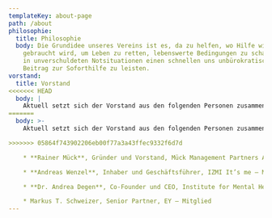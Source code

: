 ```yaml
---
templateKey: about-page
path: /about
philosophie:
  title: Philosophie
  body: Die Grundidee unseres Vereins ist es, da zu helfen, wo Hilfe wirklich
    gebraucht wird, um Leben zu retten, lebenswerte Bedingungen zu schafen oder
    in unverschuldeten Notsituationen einen schnellen uns unbürokratischen
    Beitrag zur Soforthilfe zu leisten.
vorstand:
  title: Vorstand
<<<<<<< HEAD
  body: |
    Aktuell setzt sich der Vorstand aus den folgenden Personen zusammen: 
=======
  body: >-
    Aktuell setzt sich der Vorstand aus den folgenden Personen zusammen: 

>>>>>>> 05864f743902206eb00f77a3a43ffec9332f6d7d

    * **Rainer Mück**, Gründer und Vorstand, Mück Management Partners AG – Präsident 

    * **Andreas Wenzel**, Inhaber und Geschäftsführer, IZMI It’s me – Mehr Freude durch Bewussheit, sowie General Project Manager, Personal Sport Record – Vizepräsident 

    * **Dr. Andrea Degen**, Co-Founder und CEO, Institute for Mental Health, sowie Research & Innovation Manager EUrelations AG – Mitglied 

    * Markus T. Schweizer, Senior Partner, EY – Mitglied
---
```

